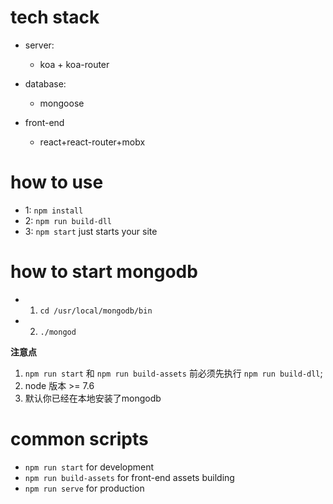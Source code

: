 # tech stack

* server: 
	
	* koa + koa-router

* database:

	* mongoose

* front-end

	* react+react-router+mobx

# how to use

* 1: `npm install`
* 2: `npm run build-dll`
* 3:  `npm start` just starts your site

# how to start mongodb

* 1. `cd /usr/local/mongodb/bin`
* 2. `./mongod`

**注意点** 

1. `npm run start` 和 `npm run build-assets` 前必须先执行 `npm run build-dll`;
2. node 版本 >= 7.6
3. 默认你已经在本地安装了mongodb

# common scripts

* `npm run start` for development
* `npm run build-assets` for front-end assets building
* `npm run serve` for production



